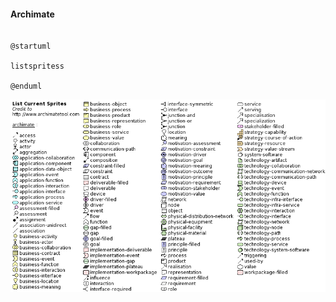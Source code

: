 #### Archimate

```plantuml

@startuml

listspritess

@enduml

```

![アイコン](https://raw.githubusercontent.com/YA-androidapp/PlantUML-CheatSheet/main/img/listsprites-Archimate.png "アイコン")

